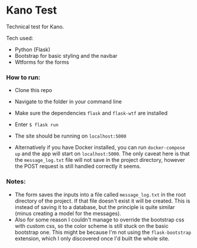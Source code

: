 # Kano Test

Technical test for Kano.

Tech used:
- Python (Flask)
- Bootstrap for basic styling and the navbar
- Wtforms for the forms

### How to run:

- Clone this repo
- Navigate to the folder in your command line
- Make sure the dependencies `flask` and `flask-wtf` are installed
- Enter `$ flask run`
- The site should be running on `localhost:5000`

- Alternatively if you have Docker installed, you can run `docker-compose up` and the app will start on `localhost:5000`. The only caveat here is that the `message_log.txt` file will not save in the project directory, however the POST request is still handled correctly it seems.

### Notes:

- The form saves the inputs into a file called `message_log.txt` in the root directory of the project. If that file doesn't exist it will be created. This is instead of saving it to a database, but the principle is quite similar (minus creating a model for the messages).
- Also for some reason I couldn't manage to override the bootstrap css with custom css, so the color scheme is still stuck on the basic bootstrap one. This might be because I'm not using the `flask-bootstrap` extension, which I only discovered once I'd built the whole site.